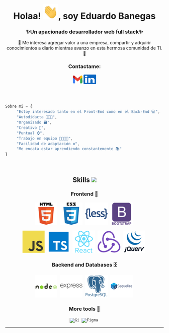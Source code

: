 <!-- <h1 align="center">
      <a href="https://git.io/typing-svg">
      <img src="https://readme-typing-svg.herokuapp.com/?font=roboto&color=%2364F73D&size=40&center=true&vCenter=true&lines=Hello!+👋;I'm+Jose+Angel+Rey...;Good+to+see+you+here!&center=true&size=35&color=4bc46b">
    </a>
</h1> -->

<h1 align="center">Holaa! <img src="./icons/Hi.gif" width="48px">, soy Eduardo Banegas</h1>
<h3 align="center">✨Un apacionado desarrollador web full stack✨</h3>
<p align="center"> 🧠 Me interesa agregar valor a una empresa, compartir y adquirir conocimientos a diario mientras avanzo en esta hermosa comunidad de TI. 🧠</p>

<h3 align="center">Contactame:</h3>
<p align="center">
  <a href="mailto:l.eduardo.banegas@gmail.com" target="_blank">
    <img align="center" src="./icons/logos_google-gmail.svg" alt="Eduardo Banegas" height="25" width="30" />
  </a>
  <a href="https://www.linkedin.com/in/eduardo-banegas-85330a174/" target="_blank">
    <img align="center" src="./icons/logos_linkedin-icon.svg" alt="Eduardo Banegas" height="30" width="40" />
  </a>
</p>

<br><br>

```js
Sobre mi = {
     "Estoy interesado tanto en el Front-End como en el Back-End 💻",
     "Autodidacta 👨🏻‍💻",
     "Organizado 🗃",
     "Creativo 🎨",
     "Puntual ⌚",
     "Trabajo en equipo 👨🏽‍🤝‍👨",
     "Facilidad de adaptación ⚙",
     "Me encata estar aprendiendo constantemente 📚"
}
```

<br>
<!-- ----------------------------------------------------------------------------------- -->
<h2 align="center">Skills <img src = "https://media2.giphy.com/media/QssGEmpkyEOhBCb7e1/giphy.gif?cid=ecf05e47a0n3gi1bfqntqmob8g9aid1oyj2wr3ds3mg700bl&rid=giphy.gif" width = 32px></h2>

<h3 align="center">Frontend 🎨</h3>
<p align="center">     
<!--  These logos are copyrighted and may only be used in this Github profile -->
<code><img src="./icons//icons/Html.png" alt="HTML5"/></code>&nbsp;
<code><img src="./icons//icons/css_original_wordmark_logo_icon_146576.png" alt="CSS"/></code>&nbsp;
<code><img src="./icons//icons/less_plain_wordmark_logo_icon_146437.png" alt="SASS"/></code>&nbsp;
<code><img src="./icons//icons/bootstrap_plain_wordmark_logo_icon_146620.png" alt="Bootstrap"/></code>&nbsp;
</p>
<p align="center">     
<!--  These logos are copyrighted and may only be used in this Github profile  -->
<code><img src="./icons//icons/javascript_original_logo_icon_146455.png" alt="Javascript"/></code>&nbsp;
<code><img src="./icons//icons/file_type_typescript_official_icon_130107.png" alt="Typescript"/></code>&nbsp;
<code><img src="./icons//icons/react_original_wordmark_logo_icon_146375.png" alt="React"/></code>&nbsp;
<code><img src="./icons//icons/redux_original_logo_icon_146365.png" alt="Redux"/></code>&nbsp;
<code><img src="./icons//icons/jquery_original_wordmark_logo_icon_146447.png" alt="jQuery"/></code>&nbsp;
</p>

<h3 align="center">Backend and Databases 🗄</h3>
<p align="center">     
<!--  These logos are copyrighted and may only be used in this Github profile -->
<code><img src="./icons//icons/nodejs_original_wordmark_logo_icon_146412.png" alt="Node"/></code>&nbsp;
<code><img src="./icons//icons/express_original_wordmark_logo_icon_146528.png" alt="Express"/></code>&nbsp;
<code><img src="./icons//icons/postgresql_plain_wordmark_logo_icon_146390.png" alt="Postgre"/></code>&nbsp;
<code><img src="./icons//icons/sequelize_original_wordmark_logo_icon_146349.png" alt="Sequelize"/></code>&nbsp;
</p>

<h3 align="center">More tools 🔨</h3>
<p align="center">     
<!--  These logos are copyrighted and may only be used in this Github profile: https://github.com/Jose-Angel-Rey/Jose-Angel-Rey  -->
<code><img src="./icons//tech/git_original_wordmark_logo_icon_146510.pn" alt="Gi"/></code>&nbsp;
<code><img src="./icons//tech/figma_logo_icon_147289.png" alt="Figma"/></code>&nbsp;
</p>
<!-- ------------------------------------------------------------------------------------- -->

---


